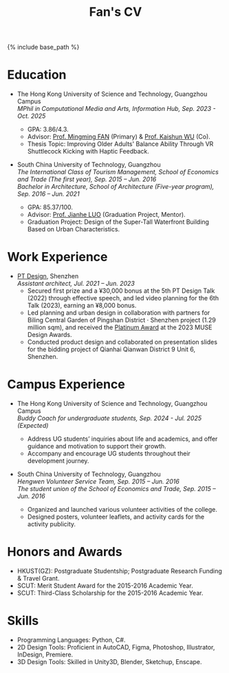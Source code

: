 ﻿---
layout: archive
title: "Fan's CV"
permalink: /cv/
author_profile: true
redirect_from:
  - /resume
---

{% include base_path %}

Education
======
* The Hong Kong University of Science and Technology, Guangzhou Campus  
  _MPhil in Computational Media and Arts, Information Hub, Sep. 2023 - Oct. 2025_
  * GPA: 3.86/4.3.
  * Advisor: [Prof. Mingming FAN](https://www.mingmingfan.com/) (Primary) & [Prof. Kaishun WU](https://facultyprofiles.hkust-gz.edu.cn/faculty-personal-page/WU-Kaishun/wuks) (Co).
  * Thesis Topic: Improving Older Adults' Balance Ability Through VR Shuttlecock Kicking with Haptic Feedback.

* South China University of Technology, Guangzhou  
  _The International Class of Tourism Management, School of Economics and Trade (The first year), Sep. 2015 – Jun. 2016_  
  _Bachelor in Architecture, School of Architecture (Five-year program), Sep. 2016 – Jun. 2021_
  * GPA: 85.37/100.
  * Advisor: [Prof. Jianhe LUO](https://www2.scut.edu.cn/architecture/_t282/2020/0316/c2931a441065/page.psp) (Graduation Project, Mentor).
  * Graduation Project: Design of the Super-Tall Waterfront Building Based on Urban Characteristics.

Work Experience
======
* [PT Design](http://www.ptma.com.cn/aspx/index.aspx?language=1), Shenzhen  
  _Assistant architect, Jul. 2021 – Jun. 2023_
  * Secured first prize and a ¥30,000 bonus at the 5th PT Design Talk (2022) through effective speech, and led video planning for the 6th Talk (2023), earning an ¥8,000 bonus.
  * Led planning and urban design in collaboration with partners for Biling Central Garden of Pingshan District · Shenzhen project (1.29 million sqm), and received the [Platinum Award](https://design.museaward.com/winner-info.php?id=17449) at the 2023 MUSE Design Awards.
  * Conducted product design and collaborated on presentation slides for the bidding project of Qianhai Qianwan District 9 Unit 6, Shenzhen.
  
Campus Experience
======
* The Hong Kong University of Science and Technology, Guangzhou Campus  
  _Buddy Coach for undergraduate students, Sep. 2024 - Jul. 2025 (Expected)_
  * Address UG students’ inquiries about life and academics, and offer guidance and motivation to support their growth.
  * Accompany and encourage UG students throughout their development journey.

* South China University of Technology, Guangzhou  
  _Hengwen Volunteer Service Team, Sep. 2015 – Jun. 2016_  
  _The student union of the School of Economics and Trade, Sep. 2015 – Jun. 2016_
  * Organized and launched various volunteer activities of the college.
  * Designed posters, volunteer leaflets, and activity cards for the activity publicity.

Honors and Awards
======
* HKUST(GZ): Postgraduate Studentship; Postgraduate Research Funding & Travel Grant.
* SCUT: Merit Student Award for the 2015-2016 Academic Year.
* SCUT: Third-Class Scholarship for the 2015-2016 Academic Year.

Skills
======
* Programming Languages: Python, C#.
* 2D Design Tools: Proficient in AutoCAD, Figma, Photoshop, Illustrator, InDesign, Premiere.
* 3D Design Tools: Skilled in Unity3D, Blender, Sketchup, Enscape.
